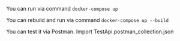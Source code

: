 
You can run via command 
`docker-compose up`

You can rebuild and run via command 
`docker-compose up --build` 

You can test it via Postman. Import TestApi.postman_collection.json